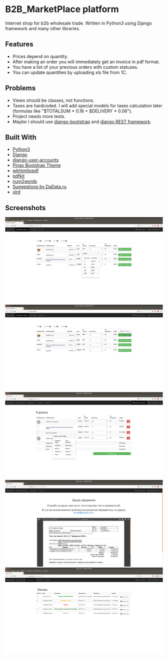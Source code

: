 # B2B_MarketPlace platform
Internet shop for b2b wholesale trade. Written in Python3 using Django framework and many other libraries.

## Features
* Prices depend on quantity.
* After making an order you will immediately get an invoice in pdf format.
* You have a list of your previous orders with custom statuses.
* You can update quantities by uploading xls file from 1C.

## Problems
* Views should be classes, not functions.
* Taxes are hardcoded. I will add special models for taxes calculation later (formulas like "$TOTALSUM * 0.18 + $DELIVERY * 0.06").
* Project needs more tests.
* Maybe I should use [django-bootstrap](https://github.com/dyve/django-bootstrap3) and [django REST framework](http://www.django-rest-framework.org/). 

## Built With
* [Python3](https://www.python.org/)
* [Django](https://www.djangoproject.com/)
* [django-user-accounts](https://github.com/pinax/django-user-accounts)
* [Pinax Bootstrap Theme](https://github.com/pinax/pinax-theme-bootstrap)
* [wkhtmltopdf](https://wkhtmltopdf.org)
* [pdfkit](https://pypi.python.org/pypi/pdfkit)
* [num2words](https://pypi.python.org/pypi/num2words/)
* [Suggestions by DaData.ru](https://dadata.ru/suggestions/)
* [xlrd](https://github.com/python-excel/xlrd)

## Screenshots
![pricelist](screenshots/pricelist.png)
![addtocart](screenshots/addcart.png)
![cart](screenshots/cart.png)
![orderend](screenshots/orderend.png)
![orderlist](screenshots/orderlist.png)
